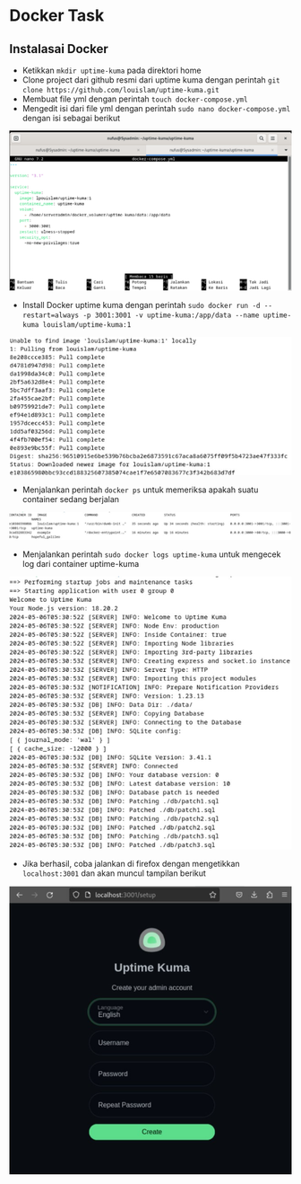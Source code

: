 # Docker Task
## Instalasai Docker
- Ketikkan `mkdir uptime-kuma` pada direktori home
- Clone project dari github resmi dari uptime kuma dengan perintah `git clone https://github.com/louislam/uptime-kuma.git`
- Membuat file yml dengan perintah `touch docker-compose.yml`
- Mengedit isi dari file yml dengan perintah `sudo nano docker-compose.yml` dengan isi sebagai berikut 

![](assets/1.png)

- Install Docker uptime kuma dengan perintah `sudo docker run -d --restart=always -p 3001:3001 -v uptime-kuma:/app/data --name uptime-kuma louislam/uptime-kuma:1`

![](assets/2.png)

- Menjalankan perintah `docker ps` untuk memeriksa apakah suatu container sedang berjalan

![](assets/3.png)

- Menjalankan perintah `sudo docker logs uptime-kuma` untuk mengecek log dari container uptime-kuma

![](assets/4.png)

- Jika berhasil, coba jalankan di firefox dengan mengetikkan `localhost:3001` dan akan muncul tampilan berikut

![](assets/5.png)

